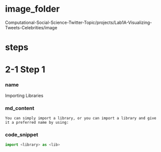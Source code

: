 # image_folder
Computational-Social-Science-Twitter-Topic/projects/Lab1A-Visualizing-Tweets-Celebrities/image

# steps

# 2-1 Step 1
### name
Importing Libraries
### md_content 
```
You can simply import a library, or you can import a library and give it a preferred name by using: 
```

### code_snippet
```python
import <library> as <lib>
```

